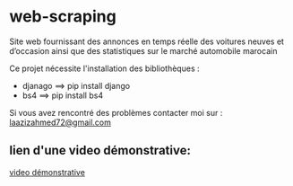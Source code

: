 # web-scraping
Site web fournissant des annonces en temps réelle des voitures neuves et d’occasion ainsi que des statistiques sur le marché automobile marocain

Ce projet nécessite l'installation des bibliothèques :
- djanago ==> pip install django
- bs4 ==> pip install bs4

Si vous avez rencontré des problèmes contacter moi sur : laazizahmed72@gmail.com
## lien d'une video démonstrative:
<a href = "https://youtu.be/eHRp5GnK760">video démonstrative</a>
